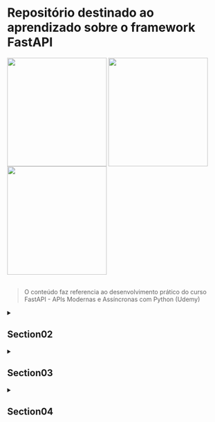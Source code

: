<div>
<h1>Repositório destinado ao aprendizado sobre o framework FastAPI</h1>
<img align="center" height="250" width="230" src="https://cdn.jsdelivr.net/gh/devicons/devicon/icons/fastapi/fastapi-original-wordmark.svg" />
<img align="center" height="250" width="230" src="https://cdn.jsdelivr.net/gh/devicons/devicon/icons/fastapi/fastapi-original-wordmark.svg" />
<img align="center" height="250" width="230" src="https://cdn.jsdelivr.net/gh/devicons/devicon/icons/fastapi/fastapi-original-wordmark.svg" />
</div><br>

> O conteúdo faz referencia ao desenvolvimento prático do curso FastAPI - APIs Modernas e Assíncronas com Python (Udemy)

<details>
<summary>
<h2>Section02</h2>
</summary><br>

<h3>Seção 2: Introdução ao FastAPI</h3>

3 - O que vamos aprender nesta seção? :heavy_check_mark:

4 - Conceitos essenciais sobre APIs :heavy_check_mark:

5 - Apresentação do FastAPI :heavy_check_mark:

6 - Revisando a Programação Assincrona :heavy_check_mark:

7 - Softwares utilizados no curso :heavy_check_mark:

8 - Prática: Nossa primeira API com FastAPI :heavy_check_mark:

9 - Recapitulando :heavy_check_mark:
</details>

<details>
<summary>
<h2>Section03</h2>
</summary><br>

<h3>Seção 3: Entendendo os conceitos do FastAPI</h3>

10 - O que vamos aprender nesta seção? :heavy_check_mark:

11 - Prática: Definindo o novo projeto :heavy_check_mark:

12 - Prática: O método GET :heavy_check_mark:

13 - Prática: Tratando exceções :heavy_check_mark:

14 - Prática: O método POST :heavy_check_mark:

15 - Prática: O método PUT :heavy_check_mark:

16 - Prática: O método DELETE :heavy_check_mark:

17 - Prática: Path Parameters :heavy_check_mark:

18 - Prática: Query Parameters :heavy_check_mark:

19 - Prática: Header Parameters :heavy_check_mark:

20 - Prática: Injeção de Dependências :heavy_check_mark:

21 - Prática: Revisando os docs :heavy_check_mark:

22 - Prática: Definindo rotas :heavy_check_mark:

23 - Prática: Validação Customizada Pydantic :heavy_check_mark:

24 - Recapitulando :heavy_check_mark:
</details>

<details>
<summary>
<h2>Section04</h2>
</summary><br>

<h3>Seção 4: CRUD FastAPI e SQL Alchemy</h3>

25 - O que vamos aprender nesta seção?

26 - Prática: Criando a estrutura do projeto

27 - Prática: Trabalhando no módulo core

28 - Prática: Trabalhando no módulo models

29 - Prática: Trabalhando no módulo schemas

30 - Prática: Criando as tabelas

31 - Prática: Trabalhando no módulo api - Parte 1

32 - Prática: Trabalhando no módulo api - Parte 2

33 - Prática: Trabalhando no main

34 - Prática: Executando e testando nosso projeto

35 - Recapitulando
</details>
